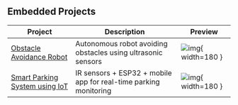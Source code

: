 ## Embedded Projects

| Project | Description | Preview |
|--------|-------------|---------|
| [Obstacle Avoidance Robot](./Obstacle%20avoidance%20%26%20Follow%20me%20Robot) | Autonomous robot avoiding obstacles using ultrasonic sensors | ![img](./Obstacle%20avoidance%20%26%20Follow%20me%20Robot/screenshot.jpg){ width=180 } |
| [Smart Parking System using IoT](./Smart%20Parking%20System%20using%20IoT) | IR sensors + ESP32 + mobile app for real-time parking monitoring | ![img](./Smart%20Parking%20System%20using%20IoT/parking.jpg){ width=180 } |
